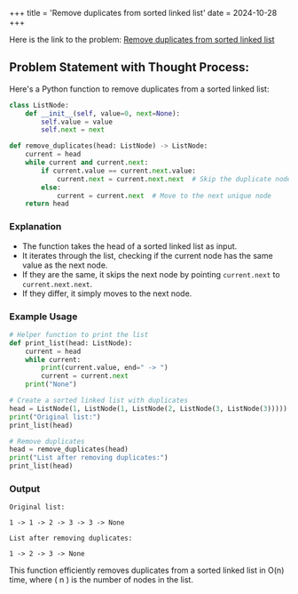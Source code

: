 +++
title = 'Remove duplicates from sorted linked list'
date = 2024-10-28
+++


Here is the link to the problem: [Remove duplicates from sorted linked list](https://www.youtube.com/watch?v=QLlxh96WfYU&list=PLk6CEY9XxSICJ0XSI7fbQFiEpDHISJxqT&index=8)

## Problem Statement with Thought Process:

Here's a Python function to remove duplicates from a sorted linked list:

```python
class ListNode:
    def __init__(self, value=0, next=None):
        self.value = value
        self.next = next

def remove_duplicates(head: ListNode) -> ListNode:
    current = head
    while current and current.next:
        if current.value == current.next.value:
            current.next = current.next.next  # Skip the duplicate node
        else:
            current = current.next  # Move to the next unique node
    return head
```

### Explanation
- The function takes the head of a sorted linked list as input.
- It iterates through the list, checking if the current node has the same value as the next node.
- If they are the same, it skips the next node by pointing `current.next` to `current.next.next`.
- If they differ, it simply moves to the next node.
  
### Example Usage

```python
# Helper function to print the list
def print_list(head: ListNode):
    current = head
    while current:
        print(current.value, end=" -> ")
        current = current.next
    print("None")

# Create a sorted linked list with duplicates
head = ListNode(1, ListNode(1, ListNode(2, ListNode(3, ListNode(3)))))
print("Original list:")
print_list(head)

# Remove duplicates
head = remove_duplicates(head)
print("List after removing duplicates:")
print_list(head)
```

### Output
```
Original list:

1 -> 1 -> 2 -> 3 -> 3 -> None

List after removing duplicates:

1 -> 2 -> 3 -> None
```

This function efficiently removes duplicates from a sorted linked list in O(n) time, where \( n \) is the number of nodes in the list.
